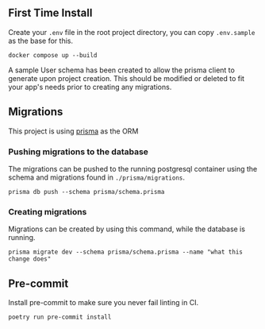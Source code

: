 ## First Time Install

Create your `.env` file in the root project directory, you can copy `.env.sample` as the base for this.

`docker compose up --build`

A sample User schema has been created to allow the prisma client to generate upon project creation. This should be
modified or deleted to fit your app's needs prior to creating any migrations.

## Migrations

This project is using [prisma](https://www.prisma.io/) as the ORM

### Pushing migrations to the database

The migrations can be pushed to the running postgresql container using the
schema and migrations found in `./prisma/migrations`.

```shell
prisma db push --schema prisma/schema.prisma
```

### Creating migrations

Migrations can be created by using this command, while the database is running.

```shell
prisma migrate dev --schema prisma/schema.prisma --name "what this change does"
```

## Pre-commit

Install pre-commit to make sure you never fail linting in CI.

```shell
poetry run pre-commit install
```
